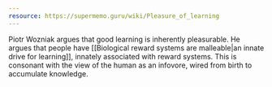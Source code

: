```yaml
---
resource: https://supermemo.guru/wiki/Pleasure_of_learning
---
```


Piotr Wozniak argues that good learning is inherently pleasurable. He argues that people have [[Biological reward systems are malleable|an innate drive for learning]], innately associated with reward systems. This is consonant with the view of the human as an infovore, wired from birth to accumulate knowledge.